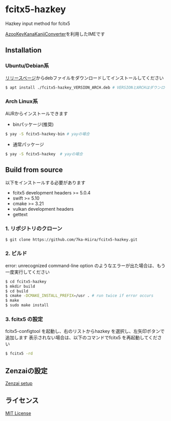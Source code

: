 # fcitx5-hazkey
Hazkey input method for fcitx5

[AzooKeyKanaKanjiConverter](https://github.com/ensan-hcl/AzooKeyKanaKanjiConverter)を利用したIMEです

## Installation

### Ubuntu/Debian系
[リリースページ](https://github.com/7ka-Hiira/fcitx5-hazkey/releases/latest)からdebファイルをダウンロードしてインストールしてください
```sh
$ apt install ./fcitx5-hazkey_VERSION_ARCH.deb # VERSIONとARCHはダウンロードしたファイル名に合わせてください
```

### Arch Linux系
AURからインストールできます

- binパッケージ(推奨)
```sh
$ yay -S fcitx5-hazkey-bin # yayの場合
```

- 通常パッケージ
```sh
$ yay -S fcitx5-hazkey  # yayの場合
```

## Build from source
以下をインストールする必要があります
  - fcitx5 development headers >= 5.0.4
  - swift >= 5.10
  - cmake >= 3.21
  - vulkan development headers
  - gettext

### 1. リポジトリのクローン
```sh
$ git clone https://github.com/7ka-Hiira/fcitx5-hazkey.git
```

### 2. ビルド
error: unrecognized command-line option のようなエラーが出た場合は、もう一度実行してください
```sh
$ cd fcitx5-hazkey
$ mkdir build
$ cd build
$ cmake -DCMAKE_INSTALL_PREFIX=/usr . # run twice if error occurs
$ make
$ sudo make install
```

### 3. fcitx5 の設定
fcitx5-configtool を起動し、右のリストからhazkey を選択し、左矢印ボタンで追加します
表示されない場合は、以下のコマンドでfcitx5 を再起動してください
```sh
$ fcitx5 -rd
```

## Zenzaiの設定
[Zenzai setup](./docs/zenzai.md)

## ライセンス
[MIT License](./LICENSE)
